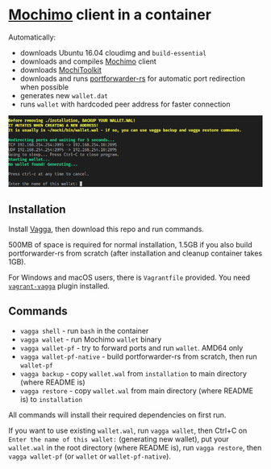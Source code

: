 # [Mochimo](https://github.com/mochimodev/mochimo) client in a container

Automatically:

- downloads Ubuntu 16.04 cloudimg and `build-essential`
- downloads and compiles [Mochimo](https://github.com/mochimodev/mochimo) client
- downloads [MochiToolkit](https://github.com/chrisdigity/mochitoolkit)
- downloads and runs [portforwarder-rs](https://github.com/pzmarzly/portforwarder-rs) for automatic port redirection when possible
- generates new `wallet.dat`
- runs `wallet` with hardcoded peer address for faster connection

![Screenshot of running script](screenshot1.png)

## Installation

Install [Vagga](https://vagga.readthedocs.io/en/latest/installation.html), then download this repo and run commands.

500MB of space is required for normal installation, 1.5GB if you also build portforwarder-rs from scratch (after installation and cleanup container takes 1GB).

For Windows and macOS users, there is `Vagrantfile` provided. You need [`vagrant-vagga`](https://github.com/rrader/vagrant-vagga) plugin installed.

## Commands

- `vagga shell` - run `bash` in the container
- `vagga wallet` - run Mochimo `wallet` binary
- `vagga wallet-pf` - try to forward ports and run `wallet`. AMD64 only
- `vagga wallet-pf-native` - build portforwarder-rs from scratch, then run `wallet-pf`
- `vagga backup` - copy `wallet.wal` from `installation` to main directory (where README is)
- `vagga restore` - copy `wallet.wal` from main directory (where README is) to `installation`

All commands will install their required dependencies on first run.

If you want to use existing `wallet.wal`, run `vagga wallet`, then Ctrl+C on `Enter the name of this wallet:` (generating new wallet), put your `wallet.wal` in the root directory (where README is), run `vagga restore`, then `vagga wallet-pf` (or `wallet` or `wallet-pf-native`).
